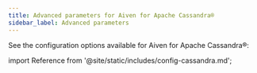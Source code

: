 ```yaml
---
title: Advanced parameters for Aiven for Apache Cassandra®
sidebar_label: Advanced parameters
---
```


See the configuration options available for Aiven for Apache Cassandra®:

import Reference from '@site/static/includes/config-cassandra.md';

<Reference />
